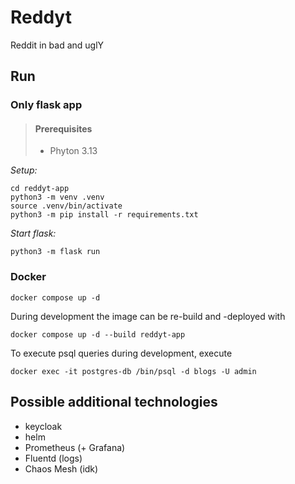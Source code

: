# Reddyt

Reddit in bad and uglY

## Run

### Only flask app

> #### Prerequisites
> - Phyton 3.13

*Setup:*
```shell
cd reddyt-app
python3 -m venv .venv
source .venv/bin/activate
python3 -m pip install -r requirements.txt
```

*Start flask:*
```shell
python3 -m flask run
```

### Docker

```shell
docker compose up -d
```

During development the image can be re-build and -deployed with
```shell
docker compose up -d --build reddyt-app
```

To execute psql queries during development, execute
```shell
docker exec -it postgres-db /bin/psql -d blogs -U admin
```
## Possible additional technologies

 - keycloak
 - helm
 - Prometheus (+ Grafana)
 - Fluentd (logs)
 - Chaos Mesh (idk)
